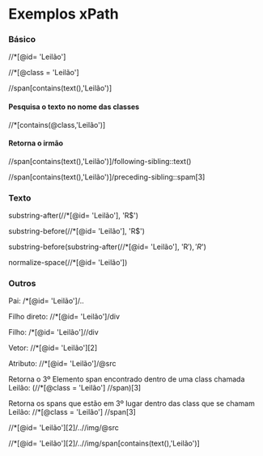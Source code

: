 # Exemplos xPath

### Básico

//*[@id= 'Leilão'] 

//*[@class = 'Leilão'] 

//span[contains(text(),'Leilão')] 

#### Pesquisa o texto no nome das classes

//*[contains(@class,'Leilão')]

#### Retorna o irmão

//span[contains(text(),'Leilão')]/following-sibling::text()

//span[contains(text(),'Leilão')]/preceding-sibling::spam[3]

### Texto

substring-after(//*[@id= 'Leilão'], 'R$')

substring-before(//*[@id= 'Leilão'], 'R$')

substring-before(substring-after(//*[@id= 'Leilão'], 'R$'), 'R$')

normalize-space(//*[@id= 'Leilão'])

### Outros

Pai: /*[@id= 'Leilão']/.. 

Filho direto: //*[@id= 'Leilão']/div 

Filho: /*[@id= 'Leilão']//div 

Vetor: //*[@id= 'Leilão'][2] 

Atributo: //*[@id= 'Leilão']/@src

Retorna o 3º Elemento span encontrado dentro de uma class chamada Leilão: (//*[@class = 'Leilão'] //span)[3]

Retorna os spans que estão em 3º lugar dentro das class que se chamam Leilão: //*[@class = 'Leilão'] //span[3]

//*[@id= 'Leilão'][2]/..//img/@src

//*[@id= 'Leilão'][2]/..//img/span[contains(text(),'Leilão')]
